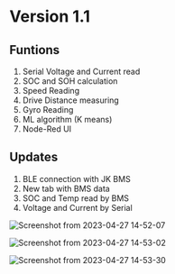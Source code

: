 # Version 1.1

## Funtions
1. Serial Voltage and Current read
2. SOC and SOH calculation
3. Speed Reading
4. Drive Distance measuring
5. Gyro Reading
6. ML algorithm (K means)
7. Node-Red UI

## Updates
1. BLE connection with JK BMS
2. New tab with BMS data
3. SOC and Temp read by BMS
4. Voltage and Current by Serial

![Screenshot from 2023-04-27 14-52-07](https://github.com/AD-Codex/E_Wheeler_UI_2023/assets/126350818/963e2a36-d20e-4065-9cd2-2e2b8410af22)

![Screenshot from 2023-04-27 14-53-02](https://github.com/AD-Codex/E_Wheeler_UI_2023/assets/126350818/80ecb481-e88f-4390-820f-2b739d48931f)

![Screenshot from 2023-04-27 14-53-30](https://github.com/AD-Codex/E_Wheeler_UI_2023/assets/126350818/4511ff4f-4c1d-4bb2-a41f-e21d29049e94)
